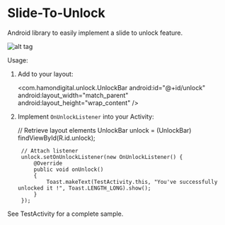 Slide-To-Unlock
===============

Android library to easily implement a slide to unlock feature.

![alt tag](http://i.imgur.com/7d00wi8.png)

Usage:

1. Add to your layout:

	\<com.hamondigital.unlock.UnlockBar
	    	android:id="@+id/unlock"
	    	android:layout_width="match_parent"
	    	android:layout_height="wrap_content" />
    		
2. Implement `OnUnlockListener` into your Activity:

    // Retrieve layout elements
		UnlockBar unlock = (UnlockBar) findViewById(R.id.unlock);
		
		// Attach listener
		unlock.setOnUnlockListener(new OnUnlockListener() {
			@Override
			public void onUnlock()
			{
				Toast.makeText(TestActivity.this, "You've successfully unlocked it !", Toast.LENGTH_LONG).show();
			}
		});
		
See TestActivity for a complete sample.
